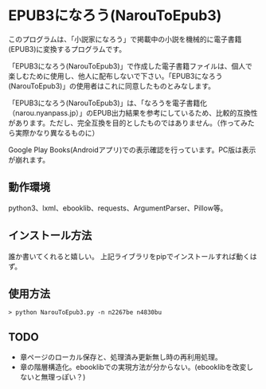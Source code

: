 # EPUB3になろう(NarouToEpub3)
このプログラムは、「小説家になろう」で掲載中の小説を機械的に電子書籍(EPUB3)に変換するプログラムです。

「EPUB3になろう(NarouToEpub3)」で作成した電子書籍ファイルは、個人で楽しむために使用し、他人に配布しないで下さい。「EPUB3になろう(NarouToEpub3)」の使用者はこれに同意したものとみなします。

「EPUB3になろう(NarouToEpub3)」は、「なろうを電子書籍化（narou.nyanpass.jp）」のEPUB出力結果を参考にしているため、比較的互換性があります。ただし、完全互換を目的としたものではありません。（作ってみたら実際かなり異なるものに）

Google Play Books(Androidアプリ)での表示確認を行っています。PC版は表示が崩れます。

## 動作環境
python3、lxml、ebooklib、requests、ArgumentParser、Pillow等。

## インストール方法
誰か書いてくれると嬉しい。
上記ライブラリをpipでインストールすれば動くはず。

## 使用方法
    > python NarouToEpub3.py -n n2267be n4830bu

## TODO
 - 章ページのローカル保存と、処理済み更新無し時の再利用処理。
 - 章の階層構造化。ebooklibでの実現方法が分からない。(ebooklibを改変しないと無理っぽい？)

